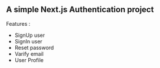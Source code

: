 
## A simple Next.js Authentication project

Features :
* SignUp user
* SignIn user 
* Reset password
* Varify email
* User Profile
